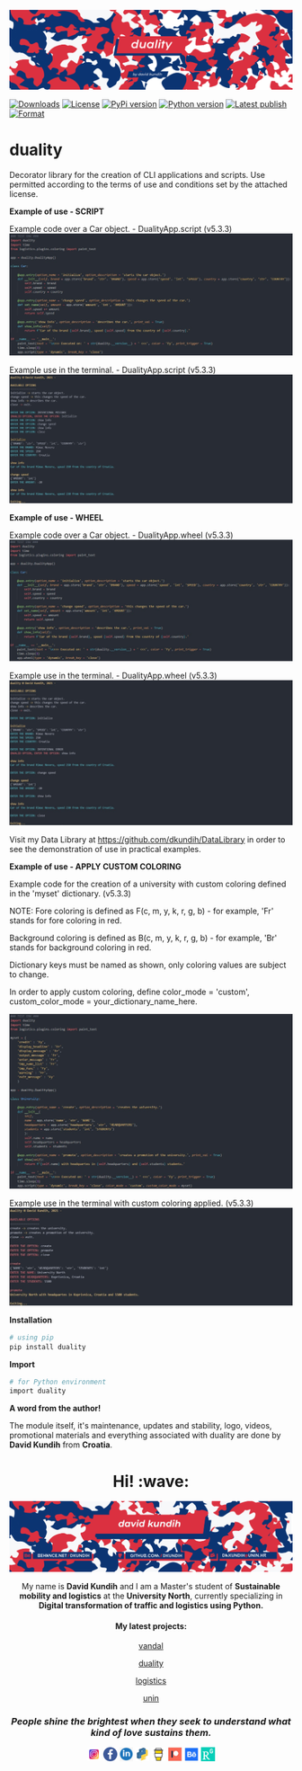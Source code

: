 ![duality-header](https://raw.githubusercontent.com/dkundih/duality/main/_logistics/duality.jpg)

[![Downloads](https://img.shields.io/pypi/dm/duality?color=F43&label=Downloads&style=flat-square)](https://pypi.org/project/duality)
[![License](https://img.shields.io/pypi/l/duality?color=178&label=License&style=flat-square)](https://github.com/dkundih/duality/blob/main/LICENSE)
[![PyPi version](https://img.shields.io/pypi/v/duality?color=178&&label=PyPi%20version&style=flat-square)](https://pypi.org/project/duality)
[![Python version](https://img.shields.io/pypi/pyversions/duality?color=178&label=Python%20version&style=flat-square)](https://pypi.org/project/duality)
[![Latest publish](https://img.shields.io/github/last-commit/dkundih/duality?color=178&label=Latest%20publish&style=flat-square)](https://github.com/dkundih/duality)
[![Format](https://img.shields.io/pypi/format/duality?color=178&label=Format&style=flat-square)](https://pypi.org/project/duality)

duality
=====

Decorator library for the creation of CLI applications and scripts.
Use permitted according to the terms of use and conditions set by the attached license.


**Example of use - SCRIPT**

Example code over a Car object. - DualityApp.script (v5.3.3)
<img src='https://raw.githubusercontent.com/dkundih/duality/main/_logistics/T_dynamicScript1.jpg'/>

Example use in the terminal. - DualityApp.script (v5.3.3)
<img src='https://raw.githubusercontent.com/dkundih/duality/main/_logistics/T_dynamicScript2.jpg'/>


**Example of use - WHEEL**

Example code over a Car object. - DualityApp.wheel (v5.3.3)
<img src='https://raw.githubusercontent.com/dkundih/duality/main/_logistics/T_dynamicWheel1.jpg'/>

Example use in the terminal. - DualityApp.wheel (v5.3.3)
<img src='https://raw.githubusercontent.com/dkundih/duality/main/_logistics/T_dynamicWheel2.jpg'/>

Visit my Data Library at https://github.com/dkundih/DataLibrary in order to see the demonstration of use in practical examples.

**Example of use - APPLY CUSTOM COLORING**

Example code for the creation of a university with custom coloring defined in the 'myset' dictionary. (v5.3.3)

NOTE: Fore coloring is defined as F(c, m, y, k, r, g, b) - for example, 'Fr' stands for fore coloring in red.

Background coloring is defined as B(c, m, y, k, r, g, b) - for example, 'Br' stands for background coloring in red.

Dictionary keys must be named as shown, only coloring values are subject to change.

In order to apply custom coloring, define color_mode = 'custom', custom_color_mode = your_dictionary_name_here.

<img src='https://raw.githubusercontent.com/dkundih/duality/main/_logistics/T_customColoring1.jpg'/>

Example use in the terminal with custom coloring applied. (v5.3.3)
<img src='https://raw.githubusercontent.com/dkundih/duality/main/_logistics/T_customColoring2.jpg'/>

**Installation**

```sh
# using pip
pip install duality
```
**Import**

```sh
# for Python environment
import duality
```

**A word from the author!**

The module itself, it's maintenance, updates and stability, logo, videos, promotional materials and everything associated with duality are done by **David Kundih** from **Croatia**.

<h1 align='center'> Hi! :wave:</h1>
 
<img src='https://raw.githubusercontent.com/dkundih/dkundih/main/.logistics/BLUERED_GHiLI.jpg'/>

<p align='center'>
My name is <b>David Kundih</b> and I am a Master's student of <b>Sustainable mobility and logistics</b> at the <b>University North</b>, currently specializing in <b>Digital transformation of traffic and logistics using Python.</b>
</p>
 
<h4 align='center'>My latest projects:</h4>
<p align='center'>
<a href="https://github.com/dkundih/vandal">vandal</p>  
<p align='center'>
<a href="https://github.com/dkundih/duality">duality</p>
<p align='center'>
<a href="https://github.com/dkundih/logistics">logistics</p>    
<p align='center'>
<a href="https://github.com/dkundih/unin">unin</a></p>
</p>

<h3 align='center'><i>People shine the brightest when they seek to understand what kind of love sustains them.</i></h3>

<p align='center'>
<a href="https://www.instagram.com/dkundih/"><img height="25" src="https://raw.githubusercontent.com/dkundih/dkundih/main/.logistics/instagram.jpg"></a>
<a href="https://www.facebook.com/dkundih/"><img height="25" src="https://raw.githubusercontent.com/dkundih/dkundih/main/.logistics/fb.jpg"></a>
<a href="https://www.linkedin.com/in/dkundih/"><img height="25" src="https://raw.githubusercontent.com/dkundih/dkundih/main/.logistics/linkedin.png"></a>
<a href="https://www.pypi.org/user/dkundih/"><img height="25" src="https://raw.githubusercontent.com/dkundih/dkundih/main/.logistics/pypi.jpg"></a>
<a href="https://www.buymeacoffee.com/dkundih"><img height="25" src="https://raw.githubusercontent.com/dkundih/dkundih/main/.logistics/buymeacoffee.jpg"></a>
<a href="https://www.patreon.com/dkundih"><img height="25" src="https://raw.githubusercontent.com/dkundih/dkundih/main/.logistics/patreon.jpg"></a>
<a href="https://www.behance.net/dkundih"><img height="25" src="https://raw.githubusercontent.com/dkundih/dkundih/main/.logistics/behance.jpg"></a>
<a href="https://www.researchgate.net/profile/David-Kundih"><img height="25" src="https://raw.githubusercontent.com/dkundih/dkundih/main/.logistics/rg.jpg"></a>
